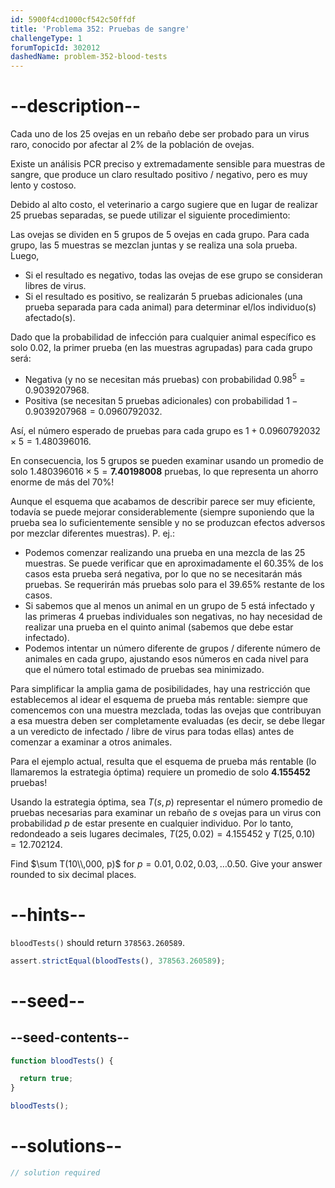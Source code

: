 ```yaml
---
id: 5900f4cd1000cf542c50ffdf
title: 'Problema 352: Pruebas de sangre'
challengeType: 1
forumTopicId: 302012
dashedName: problem-352-blood-tests
---
```


# --description--

Cada uno de los 25 ovejas en un rebaño debe ser probado para un virus raro, conocido por afectar al 2% de la población de ovejas.

Existe un análisis PCR preciso y extremadamente sensible para muestras de sangre, que produce un claro resultado positivo / negativo, pero es muy lento y costoso.

Debido al alto costo, el veterinario a cargo sugiere que en lugar de realizar 25 pruebas separadas, se puede utilizar el siguiente procedimiento:

Las ovejas se dividen en 5 grupos de 5 ovejas en cada grupo. Para cada grupo, las 5 muestras se mezclan juntas y se realiza una sola prueba. Luego,

- Si el resultado es negativo, todas las ovejas de ese grupo se consideran libres de virus.
- Si el resultado es positivo, se realizarán 5 pruebas adicionales (una prueba separada para cada animal) para determinar el/los individuo(s) afectado(s).

Dado que la probabilidad de infección para cualquier animal específico es solo 0.02, la primer prueba (en las muestras agrupadas) para cada grupo será:

- Negativa (y no se necesitan más pruebas) con probabilidad ${0.98}^5 = 0.9039207968$.
- Positiva (se necesitan 5 pruebas adicionales) con probabilidad $1 - 0.9039207968 = 0.0960792032$.

Así, el número esperado de pruebas para cada grupo es $1 + 0.0960792032 × 5 = 1.480396016$.

En consecuencia, los 5 grupos se pueden examinar usando un promedio de solo $1.480396016 × 5 = \mathbf{7.40198008}$ pruebas, lo que representa un ahorro enorme de más del 70%!

Aunque el esquema que acabamos de describir parece ser muy eficiente, todavía se puede mejorar considerablemente (siempre suponiendo que la prueba sea lo suficientemente sensible y no se produzcan efectos adversos por mezclar diferentes muestras). P. ej.:

- Podemos comenzar realizando una prueba en una mezcla de las 25 muestras. Se puede verificar que en aproximadamente el 60.35% de los casos esta prueba será negativa, por lo que no se necesitarán más pruebas. Se requerirán más pruebas solo para el 39.65% restante de los casos.
- Si sabemos que al menos un animal en un grupo de 5 está infectado y las primeras 4 pruebas individuales son negativas, no hay necesidad de realizar una prueba en el quinto animal (sabemos que debe estar infectado).
- Podemos intentar un número diferente de grupos / diferente número de animales en cada grupo, ajustando esos números en cada nivel para que el número total estimado de pruebas sea minimizado.

Para simplificar la amplia gama de posibilidades, hay una restricción que establecemos al idear el esquema de prueba más rentable: siempre que comencemos con una muestra mezclada, todas las ovejas que contribuyan a esa muestra deben ser completamente evaluadas (es decir, se debe llegar a un veredicto de infectado / libre de virus para todas ellas) antes de comenzar a examinar a otros animales.

Para el ejemplo actual, resulta que el esquema de prueba más rentable (lo llamaremos la estrategia óptima) requiere un promedio de solo <strong>4.155452</strong> pruebas!

Usando la estrategia óptima, sea $T(s, p)$ representar el número promedio de pruebas necesarias para examinar un rebaño de $s$ ovejas para un virus con probabilidad $p$ de estar presente en cualquier individuo. Por lo tanto, redondeado a seis lugares decimales, $T(25, 0.02) = 4.155452$ y $T(25, 0.10) = 12.702124$.

Find $\sum T(10\\,000, p)$ for $p = 0.01, 0.02, 0.03, \ldots 0.50$. Give your answer rounded to six decimal places.

# --hints--

`bloodTests()` should return `378563.260589`.

```js
assert.strictEqual(bloodTests(), 378563.260589);
```

# --seed--

## --seed-contents--

```js
function bloodTests() {

  return true;
}

bloodTests();
```

# --solutions--

```js
// solution required
```
